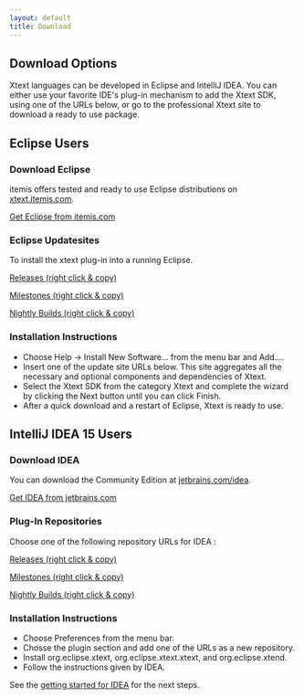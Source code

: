 ```yaml
---
layout: default
title: Download
---
```


<div id="page">
	<div class="container">
		<div class="row">
			<div class="span12">
				<h2>Download Options</h2>
				<p>
		Xtext languages can be developed in Eclipse and IntelliJ IDEA. You can either use your favorite IDE's plug-in mechanism to add the Xtext SDK, using one of the URLs below, or go to the professional Xtext site to download a ready to use package.
				</p>
			</div>
		</div>
		<div class="row">
			<div class="span6">
				<h2>Eclipse Users</h2>
				<h3>Download Eclipse</h3>
				<p>itemis offers tested and ready to use Eclipse distributions on <a href="https://xtext.itemis.com">xtext.itemis.com</a>.</p>
				<p><a href="http://cta-redirect.hubspot.com/cta/redirect/761475/5f19e385-5578-4a5b-96b2-81413c6e6d20" target="_parent" class="has-popover btn btn-success btn-large pull_right">Get Eclipse from itemis.com</a>
			      <script charset="utf-8" src="https://js.hscta.net/cta/current.js"></script>
			      <script type="text/javascript">
			          hbspt.cta.load(761475, '5f19e385-5578-4a5b-96b2-81413c6e6d20');
			      </script>
			    </p>
				<h3>Eclipse Updatesites</h3>
				<p> To install the xtext plug-in into a running Eclipse.</p>
				<p><a href="http://download.eclipse.org/modeling/tmf/xtext/updates/composite/releases/" class="has-popover btn btn-primary btn-medium">Releases (right click &amp; copy)</a></p>
				<p><a href="http://download.eclipse.org/modeling/tmf/xtext/updates/composite/milestones/" class="has-popover btn btn-primary btn-medium">Milestones (right click &amp; copy)</a></p>
				<p><a href="http://download.eclipse.org/modeling/tmf/xtext/updates/composite/latest/" class="has-popover btn btn-primary btn-medium">Nightly Builds (right click &amp; copy)</a></p>
				<h3>Installation Instructions</h3>
				<ul>
					<li>Choose <e>Help -&gt; Install New Software...</e> from the menu bar and <e>Add...</e>.</li>
					<li>Insert one of the update site URLs below. This site aggregates all the necessary and optional components and dependencies of Xtext.</li>
					<li>Select the <e>Xtext SDK</e> from the category <e>Xtext</e> and complete the wizard by clicking the <e>Next</e> button until you can click <e>Finish</e>.</li>
					<li>After a quick download and a restart of Eclipse, Xtext is ready to use.</li>
				</ul>
			</div>
			<div class="span6">
				<h2>IntelliJ IDEA 15 Users</h2>
				<h3>Download IDEA</h3>
				<p>You can download the Community Edition at <a href="http://www.jetbrains.com/idea/download/index.html">jetbrains.com/idea</a>.</p>
				<p>
					<a href="http://cta-redirect.hubspot.com/cta/redirect/761475/5f19e385-5578-4a5b-96b2-81413c6e6d20" target="_parent" class="has-popover btn btn-success btn-large pull_left">Get IDEA from jetbrains.com</a>
					<script charset="utf-8" src="https://js.hscta.net/cta/current.js"></script>
					<script type="text/javascript">
			          hbspt.cta.load(761475, '5f19e385-5578-4a5b-96b2-81413c6e6d20');
			      </script>
			    </p>
				<h3>Plug-In Repositories</h3>
				<p>Choose one of the following repository URLs for IDEA :</p>
				<p><a href="http://download.eclipse.org/modeling/tmf/xtext/updates/composite/releases/" class="has-popover btn btn-primary btn-medium">Releases (right click &amp; copy)</a></p>
				<p><a href="http://download.eclipse.org/modeling/tmf/xtext/updates/composite/milestones/" class="has-popover btn btn-primary btn-medium">Milestones (right click &amp; copy)</a></p>
				<p><a href="http://download.eclipse.org/modeling/tmf/xtext/updates/composite/latest/" class="has-popover btn btn-primary btn-medium">Nightly Builds (right click &amp; copy)</a>
				</p>
				<h3>Installation Instructions</h3>
				<ul>
				 <li>Choose <e>Preferences</e> from the menu bar. </li>
				 <li>Chosse the <e>plugin</e> section and add one of the URLs as a new repository.</li>
				 <li>Install <e>org.eclipse.xtext</e>, <e>org.eclipse.xtext.xtext</e>, and <e>org.eclipse.xtend</e>.</li>
				 <li>Follow the instructions given by IDEA.</li>
				</ul>
				<p>See the <a href="documentation.html">getting started for IDEA</a> for the next steps.</p>
			</div>
		</div>
	</div>
</div>